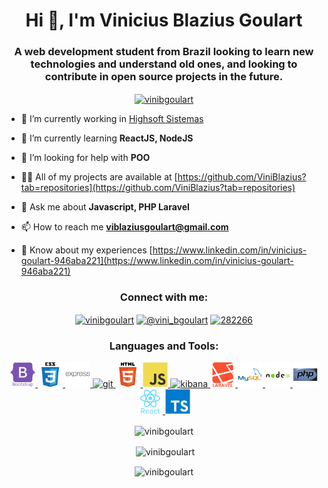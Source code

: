 <h1 align="center">Hi 👋, I'm Vinicius Blazius Goulart</h1>
<h3 align="center">A web development student from Brazil looking to learn new technologies and understand old ones, and looking to contribute in open source projects in the future.</h3>

<p align="center"> <a href="https://github.com/ryo-ma/github-profile-trophy"><img align="center" src="https://github-profile-trophy.vercel.app/?username=vinibgoulart" alt="vinibgoulart" /></a> </p>

- 🔭 I’m currently working in [Highsoft Sistemas](https://github.com/HighsoftWeb)

- 🌱 I’m currently learning **ReactJS, NodeJS**

- 🤝 I’m looking for help with **POO**

- 👨‍💻 All of my projects are available at [https://github.com/ViniBlazius?tab=repositories](https://github.com/ViniBlazius?tab=repositories)

- 💬 Ask me about **Javascript, PHP Laravel**

- 📫 How to reach me **viblaziusgoulart@gmail.com**

- 📄 Know about my experiences [https://www.linkedin.com/in/vinicius-goulart-946aba221](https://www.linkedin.com/in/vinicius-goulart-946aba221)

<h3 align="center">Connect with me:</h3>
<p align="center">
<a href="https://dev.to/vinibgoulart" target="blank"><img align="center" src="https://raw.githubusercontent.com/rahuldkjain/github-profile-readme-generator/master/src/images/icons/Social/devto.svg" alt="vinibgoulart" height="30" width="40" /></a>
<a href="https://twitter.com/@vini_bgoulart" target="blank"><img align="center" src="https://raw.githubusercontent.com/rahuldkjain/github-profile-readme-generator/master/src/images/icons/Social/twitter.svg" alt="@vini_bgoulart" height="30" width="40" /></a>
<a href="https://stackoverflow.com/users/282266" target="blank"><img align="center" src="https://raw.githubusercontent.com/rahuldkjain/github-profile-readme-generator/master/src/images/icons/Social/stack-overflow.svg" alt="282266" height="30" width="40" /></a>
</p>

<h3 align="center">Languages and Tools:</h3>
<p align="center"> <a href="https://getbootstrap.com" target="_blank" rel="noreferrer"> <img src="https://raw.githubusercontent.com/devicons/devicon/master/icons/bootstrap/bootstrap-plain-wordmark.svg" alt="bootstrap" width="40" height="40"/> </a> <a href="https://www.w3schools.com/css/" target="_blank" rel="noreferrer"> <img src="https://raw.githubusercontent.com/devicons/devicon/master/icons/css3/css3-original-wordmark.svg" alt="css3" width="40" height="40"/> </a> <a href="https://expressjs.com" target="_blank" rel="noreferrer"> <img src="https://raw.githubusercontent.com/devicons/devicon/master/icons/express/express-original-wordmark.svg" alt="express" width="40" height="40"/> </a> <a href="https://git-scm.com/" target="_blank" rel="noreferrer"> <img src="https://www.vectorlogo.zone/logos/git-scm/git-scm-icon.svg" alt="git" width="40" height="40"/> </a> <a href="https://www.w3.org/html/" target="_blank" rel="noreferrer"> <img src="https://raw.githubusercontent.com/devicons/devicon/master/icons/html5/html5-original-wordmark.svg" alt="html5" width="40" height="40"/> </a> <a href="https://developer.mozilla.org/en-US/docs/Web/JavaScript" target="_blank" rel="noreferrer"> <img src="https://raw.githubusercontent.com/devicons/devicon/master/icons/javascript/javascript-original.svg" alt="javascript" width="40" height="40"/> </a> <a href="https://www.elastic.co/kibana" target="_blank" rel="noreferrer"> <img src="https://www.vectorlogo.zone/logos/elasticco_kibana/elasticco_kibana-icon.svg" alt="kibana" width="40" height="40"/> </a> <a href="https://laravel.com/" target="_blank" rel="noreferrer"> <img src="https://raw.githubusercontent.com/devicons/devicon/master/icons/laravel/laravel-plain-wordmark.svg" alt="laravel" width="40" height="40"/> </a> <a href="https://www.mysql.com/" target="_blank" rel="noreferrer"> <img src="https://raw.githubusercontent.com/devicons/devicon/master/icons/mysql/mysql-original-wordmark.svg" alt="mysql" width="40" height="40"/> </a> <a href="https://nodejs.org" target="_blank" rel="noreferrer"> <img src="https://raw.githubusercontent.com/devicons/devicon/master/icons/nodejs/nodejs-original-wordmark.svg" alt="nodejs" width="40" height="40"/> </a> <a href="https://www.php.net" target="_blank" rel="noreferrer"> <img src="https://raw.githubusercontent.com/devicons/devicon/master/icons/php/php-original.svg" alt="php" width="40" height="40"/> </a> <a href="https://reactjs.org/" target="_blank" rel="noreferrer"> <img src="https://raw.githubusercontent.com/devicons/devicon/master/icons/react/react-original-wordmark.svg" alt="react" width="40" height="40"/> </a> <a href="https://www.typescriptlang.org/" target="_blank" rel="noreferrer"> <img src="https://raw.githubusercontent.com/devicons/devicon/master/icons/typescript/typescript-original.svg" alt="typescript" width="40" height="40"/> </a> </p>

<p align="center"><img align="center" src="https://github-readme-stats.vercel.app/api/top-langs?username=vinibgoulart&show_icons=true&locale=en&layout=compact" alt="vinibgoulart" /></p>

<div>
  <p align="center">&nbsp;<img align="center" src="https://github-readme-stats.vercel.app/api?username=vinibgoulart&show_icons=true&locale=en" alt="vinibgoulart" /></p>
  <p align="center"><img align="center" src="https://github-readme-streak-stats.herokuapp.com/?user=vinibgoulart&" alt="vinibgoulart" /></p>
</div>
